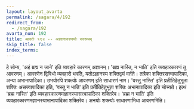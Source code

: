 ```yaml
---
layout: layout_avarta
permalink: /sagara/4/192
redirect_from:
  - /sagara/192
avarta_num: 192
title: आवर्तः १९२ -- अज्ञानावरणयोः स्वरूपम्
skip_title: false
index_terms: 
---
```


हे सोम्य, 'अहं ब्रह्म न
जाने’ इति व्यवहारे कारणम् अज्ञानम्। 'ब्रह्म नास्ति, न भाति´ इति व्यवहारकारणं तु आवरणम्। आवरणेन द्विविधो व्यवहारो भवति, यतोऽज्ञानस्य
शक्तिद्वयं वर्तते। तत्रैका शक्तिरसत्त्वापादिका, अन्या अभानापादिका। उभयोरपि शक्त्योः आवरणम् इति साधारणं नाम। 'वस्तु नास्ति' इति प्रतीतिहेतुभूता
शक्तिः असत्त्वापादिका इति, 'वस्तु न भाति' इति प्रतीतिहेतुभूता शक्तिः
अभानापादिका इति चोच्यते। इत्थं 'ब्रह्म नास्ति' इति व्यवहारकारणमज्ञानस्यासत्त्वापादिका शक्तिरेव। 'ब्रह्म न भाति' इति व्यवहारकारणमज्ञानस्याभानापादिका शक्तिरेव। अनयोः शक्त्योः साधारणाभिधा आवरणमिति।
